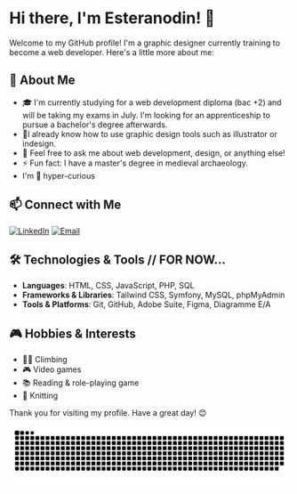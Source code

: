 # Hi there, I'm Esteranodin! 👋

Welcome to my GitHub profile! I'm a graphic designer currently training to become a web developer. Here's a little more about me:

## 🚀 About Me
- 🎓 I'm currently studying for a web development diploma (bac +2) and will be taking my exams in July. I'm looking for an apprenticeship to pursue a bachelor's degree afterwards.
- 🌱I already know how to use graphic design tools such as illustrator or indesign.
- 💬 Feel free to ask me about web development, design, or anything else!
- ⚡ Fun fact: I have a master's degree in medieval archaeology.
- I'm 👀 hyper-curious

## 📫 Connect with Me
[![LinkedIn](https://img.shields.io/badge/LinkedIn-blue?style=flat&logo=linkedin&labelColor=blue)](https://www.linkedin.com/in/marsabat/)
[![Email](https://img.shields.io/badge/Email-white?style=flat&logo=gmail)](mailto:esteranodin@example.com)

## 🛠️ Technologies & Tools // **FOR NOW...**
- **Languages**: HTML, CSS, JavaScript, PHP, SQL
- **Frameworks & Libraries**: Tailwind CSS, Symfony, MySQL, phpMyAdmin
- **Tools & Platforms**: Git, GitHub, Adobe Suite, Figma, Diagramme E/A

## 🎮 Hobbies & Interests
- 🧗‍♀️ Climbing
- 🎮 Video games
- 📚 Reading & role-playing game
- 🧶 Knitting

Thank you for visiting my profile. Have a great day! 😊

<picture>
  <source media="(prefers-color-scheme: dark)" srcset="https://raw.githubusercontent.com/esteranodin/esteranodin/output/github-snake-dark.svg" />
  <source media="(prefers-color-scheme: light)" srcset="https://raw.githubusercontent.com/esteranodin/esteranodin/output/github-snake.svg" />
  <img alt="github-snake" src="https://raw.githubusercontent.com/esteranodin/esteranodin/output/github-snake.svg" />
</picture>
